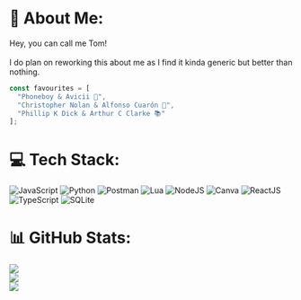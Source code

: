 # 💫 About Me:
Hey, you can call me Tom!<br><br> I do plan on reworking this about me as I find it kinda generic but better than nothing.
```jsx
const favourites = [
  "Phoneboy & Avicii 🎵",
  "Christopher Nolan & Alfonso Cuarón 🎥",
  "Phillip K Dick & Arthur C Clarke 📚"
];
```

# 💻 Tech Stack:
![JavaScript](https://img.shields.io/badge/javascript-%23323330.svg?style=for-the-badge&logo=javascript&logoColor=%23F7DF1E) ![Python](https://img.shields.io/badge/python-3670A0?style=for-the-badge&logo=python&logoColor=ffdd54) ![Postman](https://img.shields.io/badge/Postman-FF6C37?style=for-the-badge&logo=postman&logoColor=white) ![Lua](https://img.shields.io/badge/lua-%232C2D72.svg?style=for-the-badge&logo=lua&logoColor=white) ![NodeJS](https://img.shields.io/badge/node.js-6DA55F?style=for-the-badge&logo=node.js&logoColor=white) ![Canva](https://img.shields.io/badge/Canva-%2300C4CC.svg?style=for-the-badge&logo=Canva&logoColor=white) ![ReactJS](https://img.shields.io/badge/react.js-%2300D8FF.svg?style=for-the-badge&logo=react&logoColor=white) ![TypeScript](https://img.shields.io/badge/typescript-3178C6.svg?style=for-the-badge&logo=typescript&logoColor=FFFFFF) ![SQLite](https://img.shields.io/badge/sqlite-6CB4E4.svg?style=for-the-badge&logo=sqlite&logoColor=FFFFFF)

# 📊 GitHub Stats:
![](https://github-readme-stats.vercel.app/api?username=shadow1363&theme=swift&hide_border=false&include_all_commits=false&count_private=false)<br/>
![](https://github-readme-streak-stats.herokuapp.com/?user=shadow1363&theme=swift&hide_border=false)<br/>
![](https://github-readme-stats.vercel.app/api/top-langs/?username=shadow1363&theme=swift&hide_border=false&include_all_commits=false&count_private=false&layout=compact)
